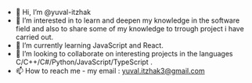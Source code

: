 - 👋 Hi, I’m @yuval-itzhak
- 👀 I’m interested in to learn and deepen my knowledge in the software field and also to share some of my knowledge to trrough project i have carried out.
- 🌱 I’m currently learning JavaScript and React.
- 💞️ I’m looking to collaborate on interesting projects in the languages C/C++/C#/Python/JavaScript/TypeScript .
- 📫 How to reach me - my email : yuval.itzhak3@gmail.com

<!---
yuval-itzhak/yuval-itzhak is a ✨ special ✨ repository because its `README.md` (this file) appears on your GitHub profile.
You can click the Preview link to take a look at your changes.
--->
